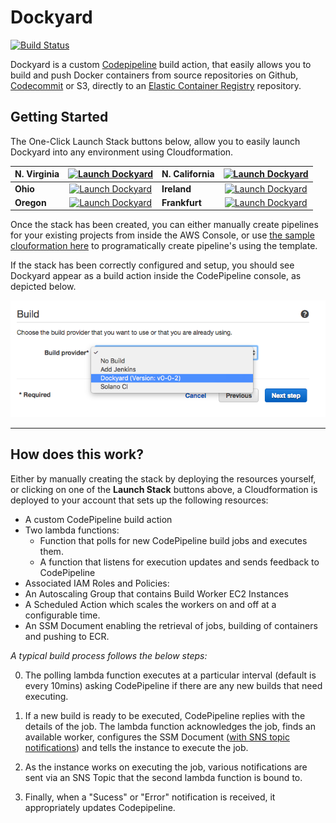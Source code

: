 # Dockyard

[![Build Status](https://travis-ci.org/davidkelley/dockyard.svg?branch=master)](https://travis-ci.org/davidkelley/dockyard)

Dockyard is a custom [Codepipeline](https://aws.amazon.com/documentation/codepipeline/) build action, that easily allows you to build and push Docker containers from source repositories on Github, [Codecommit](https://aws.amazon.com/documentation/codecommit/) or S3, directly to an [Elastic Container Registry](https://aws.amazon.com/documentation/ecr/) repository.

## Getting Started

The One-Click Launch Stack buttons below, allow you to easily launch Dockyard into any environment using Cloudformation.

| __N. Virginia__ | [![Launch Dockyard](https://s3.amazonaws.com/cloudformation-examples/cloudformation-launch-stack.png)](https://console.aws.amazon.com/cloudformation/home?region=us-east-1#/stacks/new?stackName=Dockyard&templateURL=https://s3.amazonaws.com/us-east-1.dockyard/v0-0-4-cf.yml) | __N. California__ | [![Launch Dockyard](https://s3.amazonaws.com/cloudformation-examples/cloudformation-launch-stack.png)](https://console.aws.amazon.com/cloudformation/home?region=us-west-1#/stacks/new?stackName=Dockyard&templateURL=https://s3.amazonaws.com/us-west-1.dockyard/v0-0-4-cf.yml) |
|:----|:---:|:----|:---:|
| __Ohio__ | [![Launch Dockyard](https://s3.amazonaws.com/cloudformation-examples/cloudformation-launch-stack.png)](https://console.aws.amazon.com/cloudformation/home?region=us-east-2#/stacks/new?stackName=Dockyard&templateURL=https://s3.amazonaws.com/us-east-2.dockyard/v0-0-4-cf.yml) | __Ireland__ | [![Launch Dockyard](https://s3.amazonaws.com/cloudformation-examples/cloudformation-launch-stack.png)](https://console.aws.amazon.com/cloudformation/home?region=eu-west-1#/stacks/new?stackName=Dockyard&templateURL=https://s3.amazonaws.com/eu-west-1.dockyard/v0-0-4-cf.yml) |
| __Oregon__ | [![Launch Dockyard](https://s3.amazonaws.com/cloudformation-examples/cloudformation-launch-stack.png)](https://console.aws.amazon.com/cloudformation/home?region=us-west-2#/stacks/new?stackName=Dockyard&templateURL=https://s3.amazonaws.com/us-west-2.dockyard/v0-0-4-cf.yml) | __Frankfurt__ | [![Launch Dockyard](https://s3.amazonaws.com/cloudformation-examples/cloudformation-launch-stack.png)](https://console.aws.amazon.com/cloudformation/home?region=eu-central-1#/stacks/new?stackName=Dockyard&templateURL=https://s3.amazonaws.com/eu-central-1.dockyard/v0-0-4-cf.yml) |

Once the stack has been created, you can either manually create pipelines for your existing projects from inside the AWS Console, or use [the sample clouformation here](https://github.com/davidkelley/dockyard/tree/master/samples) to programatically create pipeline's using the template.

If the stack has been correctly configured and setup, you should see Dockyard appear as a build action inside the CodePipeline console, as depicted below.

![Dockyard in CodePipeline](https://github.com/davidkelley/dockyard/raw/master/.github/pipeline.png)

---

## How does this work?

Either by manually creating the stack by deploying the resources yourself, or clicking on one of the __Launch Stack__ buttons above, a Cloudformation is deployed to your account that sets up the following resources:

* A custom CodePipeline build action
* Two lambda functions:
  * Function that polls for new CodePipeline build jobs and executes them.
  * A function that listens for execution updates and sends feedback to CodePipeline
* Associated IAM Roles and Policies:
* An Autoscaling Group that contains Build Worker EC2 Instances
* A Scheduled Action which scales the workers on and off at a configurable time.
* An SSM Document enabling the retrieval of jobs, building of containers and pushing to ECR.

_A typical build process follows the below steps:_

0. The polling lambda function executes at a particular interval (default is every 10mins) asking CodePipeline if there are any new builds that need executing.

0. If a new build is ready to be executed, CodePipeline replies with the details of the job. The lambda function acknowledges the job, finds an available worker, configures the SSM Document ([with SNS topic notifications](http://docs.aws.amazon.com/AWSEC2/latest/UserGuide/rc-sns-notifications.html#rc-sns)) and tells the instance to execute the job.

0. As the instance works on executing the job, various notifications are sent via an SNS Topic that the second lambda function is bound to.

0. Finally, when a "Sucess" or "Error" notification is received, it appropriately updates Codepipeline.
